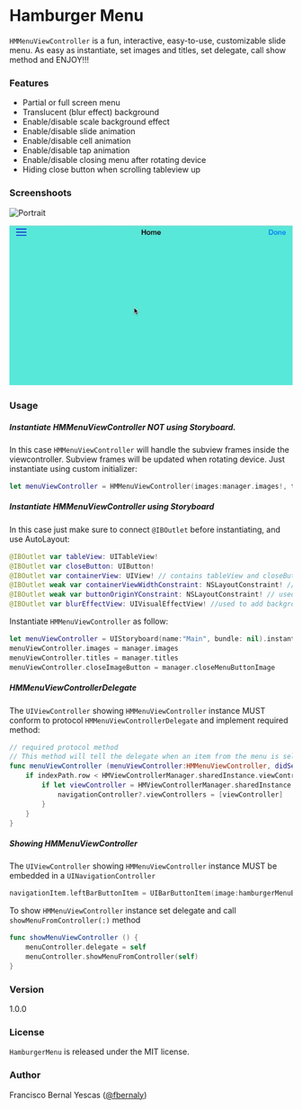# Hamburger Menu

`HMMenuViewController` is a fun, interactive, easy-to-use, customizable slide menu. As easy as instantiate, set images and titles, set delegate, call show method and ENJOY!!!

### Features

* Partial or full screen menu
* Translucent (blur effect) background
* Enable/disable scale background effect 
* Enable/disable slide animation
* Enable/disable cell animation
* Enable/disable tap animation
* Enable/disable closing menu after rotating device
* Hiding close button when scrolling tableview up

### Screenshoots

![Portrait](HMPortrait.gif)

![Landscape](HMLandscape.gif)

### Usage

##### Instantiate HMMenuViewController NOT using Storyboard. 

In this case `HMMenuViewController` will handle the subview frames inside the viewcontroller. Subview frames will be updated when rotating device. Just instantiate using custom initializer:

```swift
let menuViewController = HMMenuViewController(images:manager.images!, titles:manager.titles!, closeImageButton:manager.closeMenuButtonImage!)
```

##### Instantiate HMMenuViewController using Storyboard

In this case just make sure to connect `@IBOutlet` before instantiating, and use AutoLayout:

```swift
@IBOutlet var tableView: UITableView!
@IBOutlet var closeButton: UIButton!
@IBOutlet var containerView: UIView! // contains tableView and closeButton, added as a subView of self.view
@IBOutlet weak var containerViewWidthConstraint: NSLayoutConstraint! // used to animate containerView sliding
@IBOutlet weak var buttonOriginYConstraint: NSLayoutConstraint! // used to animate hiding closeButton when scrolling tableView up
@IBOutlet var blurEffectView: UIVisualEffectView! //used to add background blur effect
```

Instantiate `HMMenuViewController` as follow:

```swift
let menuViewController = UIStoryboard(name:"Main", bundle: nil).instantiateViewControllerWithIdentifier("MenuController") as! HMMenuViewController
menuViewController.images = manager.images
menuViewController.titles = manager.titles
menuViewController.closeImageButton = manager.closeMenuButtonImage
```

##### HMMenuViewControllerDelegate

The `UIViewController` showing `HMMenuViewController` instance MUST conform to protocol `HMMenuViewControllerDelegate` and implement required method:

```swift
// required protocol method
// This method will tell the delegate when an item from the menu is selected.
func menuViewController (menuViewController:HMMenuViewController, didSelectItemAtIndexPath indexPath:NSIndexPath) {
    if indexPath.row < HMViewControllerManager.sharedInstance.viewControllers?.count {
        if let viewController = HMViewControllerManager.sharedInstance.viewControllers?.objectAtIndex(indexPath.row) as? UIViewController {
            navigationController?.viewControllers = [viewController]
        }
    }
}
```

##### Showing HMMenuViewController

The `UIViewController` showing `HMMenuViewController` instance MUST be embedded in a `UINavigationController`

```swift
navigationItem.leftBarButtonItem = UIBarButtonItem(image:hamburgerMenuButtonImage, style:.Plain, target:self, action:"showMenuViewController")
```

To show `HMMenuViewController` instance set delegate and call `showMenuFromController(:)` method

```swift
func showMenuViewController () {
    menuController.delegate = self
    menuController.showMenuFromController(self)
}
```

### Version

1.0.0

### License

`HamburgerMenu` is released under the MIT license.

### Author

Francisco Bernal Yescas ([@fbernaly](http://twitter.com/fbernaly))
